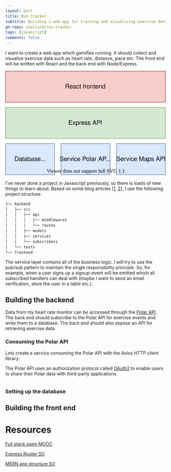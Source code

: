 ```yaml
---
layout: post
title: Run tracker
subtitle: Building a web-app for tracking and visualising exercise data
gh-repo: seallard/run-tracker
tags: [javascript]
comments: false
---
```


I want to create a web app which gamifies running. It should collect and visualise exercise data such as heart rate, distance, pace etc. The front end will be written with React and the back end with Node/Express.

<a href="url"><img src="/assets/img/runner_app.svg"></a>

I've never done a project in Javascript previously, so there is loads of new things to learn about.
Based on some blog articles [[1](https://softwareontheroad.com/ideal-nodejs-project-structure/), [2](https://medium.com/codebase/structure-of-a-nodejs-api-project-cdecb46ef3f8)], I use the following project structure:

```bash
├── backend
│   ├── src
│   │   ├── api
│   │   │   ├── middlewares
│   │   │   └── routes
│   │   ├── models
│   │   ├── services
│   │   └── subscribers
│   └── tests
└── frontend
```
The service layer contains all of the business logic. I will try to use the pub/sub pattern to maintain the single responsibility principle. So, for example, when a user signs up a signup-event will be emitted which all subscribed handlers can deal with (maybe I want to send an email verification, store the user in a table etc.).

## Building the backend
Data from my heart rate monitor can be accessed through the [Polar API](https://www.polar.com/accesslink-api/#polar-accesslink-api). The back end should subscribe to the Polar API for exercise events and write them to a database. The back end should also expose an API for retrieving exercise data.

### Consuming the Polar API
Lets create a service consuming the Polar API with the Axios HTTP client library.

The Polar API uses an authorization protocol called [OAuth2](https://oauth.net/2/) to enable users
to share their Polar data with third-party applications.

```javascript

```

### Setting up the database


## Building the front end


# Resources
[Full stack open MOOC](https://fullstackopen.com/en/)

[Express.Router SO](https://stackoverflow.com/questions/28305120/differences-between-express-router-and-app-get)

[MERN app structure SO](https://stackoverflow.com/questions/51126472/how-to-organise-file-structure-of-backend-and-frontend-in-mern/51128385#51128385)